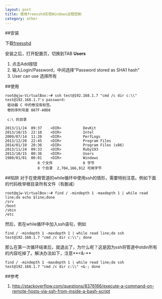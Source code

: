 ```yaml
---
layout: post
title: 使用freesshd实现Windows远程控制
category: other
---
```


##安装

下载[freesshd](http://www.freesshd.com/?ctt=download)

安装之后，打开配置页，切换到TAB **Users**

1. 点击Add按钮
2. 输入Login/Password，中间选择"Password stored as SHA1 hash"
3. User can use 选择所有

##使用

	root@qjw-VirtualBox:~# ssh test@192.168.1.7 "cmd /c dir c:\\"
	test@192.168.1.7's password: 
	 驱动器 C 中的卷没有标签。
	 卷的序列号是 887F-A0D8

	 c:\ 的目录

	2013/11/24  09:37    <DIR>          DevKit
	2013/10/15  22:10    <DIR>          Intel
	2009/07/14  11:20    <DIR>          PerfLogs
	2013/12/20  22:45    <DIR>          Program Files
	2014/01/10  20:36    <DIR>          Program Files (x86)
	2013/11/24  09:33    <DIR>          Ruby193
	2013/10/15  00:36    <DIR>          Users
	1980/01/01  00:01    <DIR>          Windows
				   0 个文件              0 字节
				   8 个目录  2,704,166,912 可用字节
				   
##陷阱
对于在使用管道的while循环中使用ssh的情形，需要特别注意。例如下面的代码枚举根目录所有文件（有删减）
	
	root@qjw-VirtualBox:~# find / -mindepth 1 -maxdepth 1 | while read line;do echo $line;done
	/srv
	/boot
	/sbin
	/etc
	
然后，若在while循环中加入ssh语句，例如

	find / -mindepth 1 -maxdepth 1 | while read line;do ssh test@192.168.1.7 "cmd /c dir c:\\"; done
	
那么在第一次循环结束后，就退出了，为什么呢？这是因为ssh将管道中stdin所有的内容吃掉了。解决办法如下，注意**<&-**

	find / -mindepth 1 -maxdepth 1 | while read line;do ssh test@192.168.1.7 "cmd /c dir c:\\" <&-; done


##参考
1. <http://stackoverflow.com/questions/8376166/execute-a-command-on-remote-hosts-via-ssh-from-inside-a-bash-script>